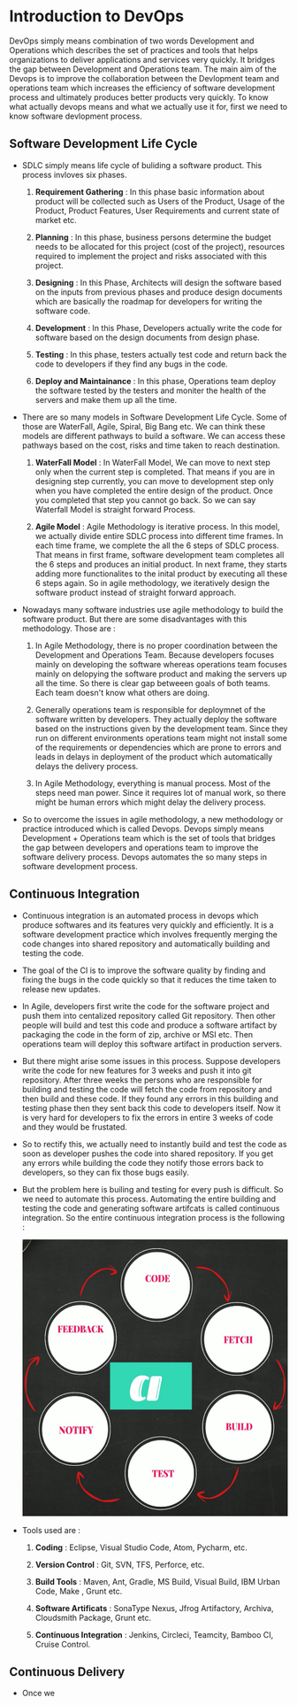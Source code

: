 # Introduction to DevOps

DevOps simply means combination of two words Development and Operations which describes the set of practices and tools that helps organizations to deliver applications and services very quickly. It bridges the gap between Development and Operations team. The main aim of the Devops is to improve the collaboration between the Devlopment team and operations team which increases the efficiency of software development process and ultimately produces better products very quickly. To know what actually devops means and what we actually use it for, first we need to know software devlopment process.

## Software Development Life Cycle

- SDLC simply means life cycle of buliding a software product. This process invloves six phases.

  1. **Requirement Gathering** : In this phase basic information about product will be collected such as Users of the Product, Usage of the Product, Product Features, User Requirements and current state of market etc.

  2. **Planning** : In this phase, business persons determine the budget needs to be allocated for this project (cost of the project), resources required to implement the project and risks associated with this project.

  3. **Designing** : In this Phase, Architects will design the software based on the inputs from previous phases and produce design documents which are basically the roadmap for developers for writing the software code.

  4. **Development** : In this Phase, Developers actually write the code for software based on the design documents from design phase.

  5. **Testing** : In this phase, testers actually test code and return back the code to developers if they find any bugs in the code. 

  6. **Deploy and Maintainance** : In this phase, Operations team deploy the software tested by the testers and moniter the health of the servers and make them up all the time.

- There are so many models in Software Development Life Cycle. Some of those are WaterFall, Agile, Spiral, Big Bang etc. We can think these models are different pathways to build a software. We can access these pathways based on the cost, risks and time taken to reach destination.

  1. **WaterFall Model** : In WaterFall Model, We can move to next step only when the current step is completed. That means if you are in designing step currently, you can move to development step only when you have completed the entire design of the product. Once you completed that step you cannot go back. So we can say Waterfall Model is straight forward Process.


  2. **Agile Model** : Agile Methodology is iterative process. In this model, we actually divide entire SDLC process into different time frames. In each time frame, we complete the all the 6 steps of SDLC process. That means in first frame, software development team completes all the 6 steps and produces an initial product. In next frame, they starts adding more functionalites to the inital product by executing all these 6 steps again. So in agile methodology, we iteratively design the software product instead of straight forward approach.

- Nowadays many software industries use agile methodology to build the software product. But there are some disadvantages with this methodology. Those are :

  1. In Agile Methodology, there is no proper coordination between the Development and Operations Team. Because developers focuses mainly on developing the software whereas operations team focuses mainly on delopying the software product and making the servers up all the time. So there is clear gap betweeen goals of both teams. Each team doesn't know what others are doing.

  2. Generally operations team is responsible for deploymnet of the software written by developers. They actually deploy the software based on the instructions given by the development team. Since they run on different environments operations team might not install some of the requirements or dependencies which are prone to errors and leads in delays in deployment of the product which automatically delays the delivery process. 

  3. In Agile Methodology, everything is manual process. Most of the steps need man power. Since it requires lot of manual work, so there might be human errors which might delay the delivery process.

- So to overcome the issues in agile methodology, a new methodology or practice introduced which is called Devops. Devops simply means Development + Operations team which is the set of tools that bridges the gap between developers and operations team to improve the software delivery process. Devops automates the so many steps in software development process.

## Continuous Integration

- Continuous integration is an automated process in devops which produce softwares and its features very quickly and efficiently. It is a software development practice which involves frequently merging the code changes into shared repository and automatically building and testing the code.

- The goal of the CI is to improve the software quality by finding and fixing the bugs in the code quickly so that it reduces the time taken to release new updates.

- In Agile, developers first write the code for the software project and push them into centalized repository called Git repository. Then other people will build and test this code and produce a software artifact by packaging the code in the form of zip, archive or MSI etc. Then operations team will deploy this software artifact in production servers. 

- But there might arise some issues in this process. Suppose developers write the code for new features for 3 weeks and push it into git repository. After three weeks the persons who are responsible for building and testing the code will fetch the code from repository and then build and these code. If they found any errors in this building and testing phase then they sent back this code to developers itself. Now it is very hard for developers to fix the errors in entire 3 weeks of code and they would be frustated.

- So to rectify this, we actually need to instantly build and test the code as soon as developer pushes the code into shared repository. If you get any errors while building the code they notify those errors back to developers, so they can fix those bugs easily.

- But the problem here is builing and testing for every push is difficult. So we need to automate this process. Automating the entire building and testing the code and generating software artifcats is called continuous integration. So the entire continuous integration process is the following :

  <img src = "./_static/Continuous_Integration.PNG" alt = "Continuous Integration Process" width = 1000 height = 500>



- Tools used are :

  1. **Coding** : Eclipse, Visual Studio Code, Atom, Pycharm, etc.

  2. **Version Control** : Git, SVN, TFS, Perforce, etc.

  3. **Build Tools** : Maven, Ant, Gradle, MS Build, Visual Build, IBM Urban Code, Make , Grunt etc.

  4. **Software Artificats** : SonaType Nexus, Jfrog Artifactory, Archiva, Cloudsmith Package, Grunt etc.

  5. **Continuous Integration** : Jenkins, Circleci, Teamcity, Bamboo CI, Cruise Control.


## Continuous Delivery

- Once we 
